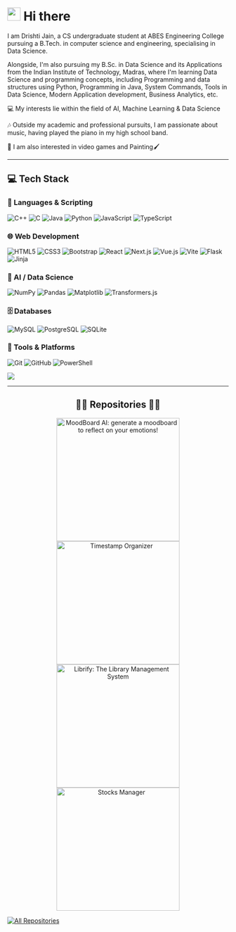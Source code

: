 
# <img src="https://raw.githubusercontent.com/umenzi/umenzi/main/wave.gif" width="30px"> Hi there

I am Drishti Jain, a CS undergraduate student at ABES Engineering College pursuing a B.Tech. in computer science and engineering, specialising in Data Science.

Alongside, I'm also pursuing my B.Sc. in Data Science and its Applications from the Indian Institute of Technology, Madras, where I'm learning Data Science and programming concepts, including Programming and data structures using Python, Programming in Java, System Commands, Tools in Data Science, Modern Application development, Business Analytics, etc.

💻 My interests lie within the field of AI, Machine Learning & Data Science

🎶 Outside my academic and professional pursuits, I am passionate about music, having played the piano in my high school band.

🎨 I am also interested in video games and Painting🖌️

---

## 💻 Tech Stack

### 🧠 Languages & Scripting  
![C++](https://img.shields.io/badge/C++-00599C?style=for-the-badge&logo=c%2B%2B&logoColor=white)
![C](https://img.shields.io/badge/C-00599C?style=for-the-badge&logo=c&logoColor=white)
![Java](https://img.shields.io/badge/Java-ED8B00?style=for-the-badge&logo=openjdk&logoColor=white)
![Python](https://img.shields.io/badge/Python-3776AB?style=for-the-badge&logo=python&logoColor=white)
![JavaScript](https://img.shields.io/badge/JavaScript-F7DF1E?style=for-the-badge&logo=javascript&logoColor=black)
![TypeScript](https://img.shields.io/badge/TypeScript-3178C6?style=for-the-badge&logo=typescript&logoColor=white)

### 🌐 Web Development  
![HTML5](https://img.shields.io/badge/HTML5-E34F26?style=for-the-badge&logo=html5&logoColor=white)
![CSS3](https://img.shields.io/badge/CSS3-1572B6?style=for-the-badge&logo=css3&logoColor=white)
![Bootstrap](https://img.shields.io/badge/Bootstrap-6F42C1?style=for-the-badge&logo=bootstrap&logoColor=white)
![React](https://img.shields.io/badge/React-20232A?style=for-the-badge&logo=react&logoColor=61DAFB)
![Next.js](https://img.shields.io/badge/Next.js-000000?style=for-the-badge&logo=nextdotjs&logoColor=white)
![Vue.js](https://img.shields.io/badge/Vue.js-35495E?style=for-the-badge&logo=vuedotjs&logoColor=4FC08D)
![Vite](https://img.shields.io/badge/Vite-646CFF?style=for-the-badge&logo=vite&logoColor=white)
![Flask](https://img.shields.io/badge/Flask-000000?style=for-the-badge&logo=flask&logoColor=white)
![Jinja](https://img.shields.io/badge/Jinja-000000?style=for-the-badge&logo=jinja&logoColor=yellow)

### 🧠 AI / Data Science  
![NumPy](https://img.shields.io/badge/NumPy-013243?style=for-the-badge&logo=numpy&logoColor=white)
![Pandas](https://img.shields.io/badge/Pandas-150458?style=for-the-badge&logo=pandas&logoColor=white)
![Matplotlib](https://img.shields.io/badge/Matplotlib-202020?style=for-the-badge&logo=matplotlib&logoColor=white)
![Transformers.js](https://img.shields.io/badge/Transformers.js-FF6B81?style=for-the-badge&logo=OpenAI&logoColor=white)

### 🗄️ Databases  
![MySQL](https://img.shields.io/badge/MySQL-005C84?style=for-the-badge&logo=mysql&logoColor=white)
![PostgreSQL](https://img.shields.io/badge/PostgreSQL-336791?style=for-the-badge&logo=postgresql&logoColor=white)
![SQLite](https://img.shields.io/badge/SQLite-003B57?style=for-the-badge&logo=sqlite&logoColor=white)

### 🔧 Tools & Platforms  
![Git](https://img.shields.io/badge/Git-F05033?style=for-the-badge&logo=git&logoColor=white)
![GitHub](https://img.shields.io/badge/GitHub-181717?style=for-the-badge&logo=github&logoColor=white)
![PowerShell](https://img.shields.io/badge/PowerShell-2C5CFF?style=for-the-badge&logo=powershell&logoColor=white)

![](https://github-readme-stats.vercel.app/api/top-langs/?username=DrishtiJain17&theme=dark&hide_border=false&include_all_commits=true&count_private=true&layout=compact)

---

<h2 style="text-align: center;">👩‍💻 Repositories 👩‍💻</h2>
<p align="center">
  <a href="https://github.com/DrishtiJain17/MoodBoard-AI">
    <img width="280" src="https://github-readme-stats.vercel.app/api/pin/?username=DrishtiJain17&repo=MoodBoard-AI&theme=react&bg_color=1F222E&title_color=F85D7F&hide_border=true&icon_color=F8D866&show_icons=false" align="center" alt="MoodBoard AI: generate a moodboard to reflect on your emotions!" />
  </a>
  <a href="https://github.com/DrishtiJain17/timestamp-organizer">
    <img width="280" src="https://github-readme-stats.vercel.app/api/pin/?username=DrishtiJain17&repo=timestamp-organizer&theme=react&bg_color=1F222E&title_color=F85D7F&hide_border=true&icon_color=F8D866&show_icons=false" align="center" alt="Timestamp Organizer" />
  </a>
  <a href="https://github.com/DrishtiJain17/Librify">
    <img width="280" src="https://github-readme-stats.vercel.app/api/pin/?username=DrishtiJain17&repo=Librify&theme=react&bg_color=1F222E&title_color=F85D7F&hide_border=true&icon_color=F8D866&show_icons=false" align="center" alt="Librify: The Library Management System" />
  </a>
  <a href="https://github.com/DrishtiJain17/Stocks_Manager">
    <img width="280" src="https://github-readme-stats.vercel.app/api/pin/?username=DrishtiJain17&repo=Stocks_Manager&theme=react&bg_color=1F222E&title_color=F85D7F&hide_border=true&icon_color=F8D866&show_icons=false" align="center" alt="Stocks Manager"/>
  </a>
</p>

<a href="https://github.com/DrishtiJain17?tab=repositories"><img alt="All Repositories" title="All Repositories" src="https://custom-icon-badges.demolab.com/badge/-Click%20Here%20For%20All%20My%20Repos-1F222E?style=for-the-badge&logoColor=white&logo=repo"/></a>
